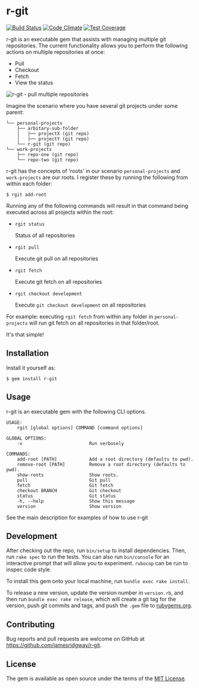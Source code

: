 # r-git

[![Build Status](https://travis-ci.org/jamesridgway/r-git.svg?branch=master)](https://travis-ci.org/jamesridgway/r-git)
[![Code Climate](https://codeclimate.com/github/jamesridgway/r-git/badges/gpa.svg)](https://codeclimate.com/github/jamesridgway/r-git)
[![Test Coverage](https://codeclimate.com/github/jamesridgway/r-git/badges/coverage.svg)](https://codeclimate.com/github/jamesridgway/r-git/coverage)

r-git is an executable gem that assists with managing multiple git repositories. The current functionality allows you to perform the following actions on multiple repositories at once:
* Pull
* Checkout
* Fetch
* View the status

![r-git - pull multiple repositories](https://files.james-ridgway.co.uk/r-git.png)

Imagine the scenario where you have several git projects under some parent:

    └── personal-projects
        ├── arbitary-sub-folder
        │   ├── projectX (git repo)
        │   ├── projectY (git repo)
        └── r-git (git repo)
    └── work-projects
        ├── repo-one (git repo)
        └── repo-two (git repo)


r-git has the concepts of 'roots' in our scenario `personal-projects` and `work-projects` are our roots. I register these by running the following from within each folder:

    $ rgit add-root

Running any of the following commands will result in that command being executed across all projects within the root:

* `rgit status`

  Status of all repositories

* `rgit pull`

  Execute git pull on all repositories

* `rgit fetch`

  Execute git fetch on all repositories

* `rgit checkout development`

  Execute `git checkout development` on all repositories

For example: executing `rgit fetch` from within any folder in `personal-projects` will run git fetch on all repositories in that folder/root.

It's that simple!

## Installation
Install it yourself as:

    $ gem install r-git

## Usage
r-git is an executable gem with the following CLI options.

    USAGE:
        rgit [global options] COMMAND [command options]
    
    GLOBAL OPTIONS:
        -v                         Run verbosely
    
    COMMANDS:
        add-root [PATH]            Add a root directory (defaults to pwd).
        remove-root [PATH]         Remove a root directory (defaults to pwd).
        show-roots                 Show roots.
        pull                       Git pull
        fetch                      Git fetch
        checkout BRANCH            Git checkout
        status                     Git status
        -h, --help                 Show this message
        version                    Show version

See the main description for examples of how to use r-git

## Development
After checking out the repo, run `bin/setup` to install dependencies. Then, run `rake spec` to run the tests. You can also run `bin/console` for an interactive prompt that will allow you to experiment. `rubocop` can be run to inspec code style.

To install this gem onto your local machine, run `bundle exec rake install`.

To release a new version, update the version number in `version.rb`, and then run `bundle exec rake release`, which will create a git tag for the version, push git commits and tags, and push the `.gem` file to [rubygems.org](https://rubygems.org).

## Contributing
Bug reports and pull requests are welcome on GitHub at https://github.com/jamesridgway/r-git.

## License
The gem is available as open source under the terms of the [MIT License](http://opensource.org/licenses/MIT).

